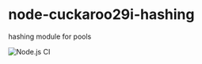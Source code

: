 # node-cuckaroo29i-hashing
hashing module for pools

![Node.js CI](https://github.com/italocoin-project/node-cuckaroo29i-hashing/workflows/Node.js%20CI/badge.svg)
